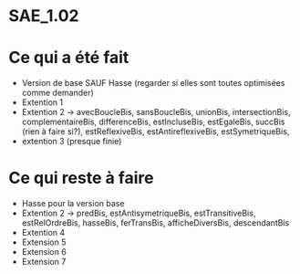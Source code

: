 # SAE_1.02

# Ce qui a été fait

- Version de base SAUF Hasse (regarder si elles sont toutes optimisées comme demander)
- Extention 1
- Extention 2 -> avecBoucleBis, sansBoucleBis, unionBis, intersectionBis,
complementaireBis, differenceBis, estIncluseBis, estEgaleBis, 
succBis (rien à faire si?),
estReflexiveBis, estAntireflexiveBis, estSymetriqueBis,
- extention 3 (presque finie)

# Ce qui reste à faire

- Hasse pour la version base
- Extention 2 ->  predBis,   estAntisymetriqueBis, 
estTransitiveBis, estRelOrdreBis, hasseBis, ferTransBis, 
afficheDiversBis, descendantBis
- Extention 4
- Extension 5
- Extension 6
- Extension 7
